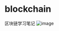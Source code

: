 # blockchain
区块链学习笔记
![image]("https://raw.githubusercontent.com/jusorlee/blockchain/master/solidity/image/19P58PICdNA_1024.jpg")
